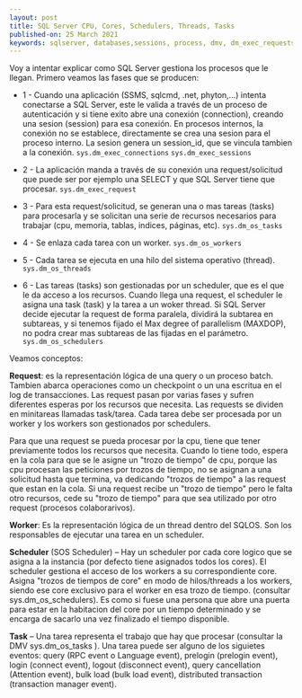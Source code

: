 ```yaml
---
layout: post
title: SQL Server CPU, Cores, Schedulers, Threads, Tasks
published-on: 25 March 2021
keywords: sqlserver, databases,sessions, process, dmv, dm_exec_requests, dm_exec_connections, dm_exec_sessions, CPU, Cores, Schedulers, Threads, Tasks 
---
```


Voy a intentar explicar como SQL Server gestiona los procesos que le llegan. Primero veamos las fases que se producen:

- 1 - Cuando una aplicación (SSMS, sqlcmd, .net, phyton,...) intenta conectarse a SQL Server, este le valida a través de un proceso de autenticación y si tiene exito abre una conexión (connection), creando una sesion (session) para esa conexión. En procesos internos, la conexión no se establece, directamente se crea una sesion para el proceso interno. La sesion genera un session_id, que se vincula tambien a la conexión.
`sys.dm_exec_connections`
`sys.dm_exec_sessions`

- 2 - La aplicación manda a través de su conexión una request/solicitud que puede ser por ejemplo una SELECT y que SQL Server tiene que procesar.
`sys.dm_exec_request`

- 3 - Para esta request/solicitud, se generan una o mas tareas (tasks) para procesarla y se solicitan una serie de recursos necesarios para trabajar (cpu, memoria, tablas, indices, páginas, etc).
`sys.dm_os_tasks`

- 4 - Se enlaza cada tarea con un worker.
`sys.dm_os_workers`

- 5 - Cada tarea se ejecuta en una hilo del sistema operativo (thread).
`sys.dm_os_threads`

- 6 - Las tareas (tasks) son gestionadas por un scheduler, que es el que le da acceso a los recursos. Cuando llega una request, el scheduler le asigna una task (task) y la tarea a un woker thread. Si SQL Server decide ejecutar la request de forma paralela, dividirá la subtarea en subtareas, y si tenemos fijado el Max degree of parallelism (MAXDOP), no podra crear mas subtareas de las fijadas en el parámetro.
`sys.dm_os_schedulers`


Veamos conceptos:

**Request**: es la representación lógica de una query o un proceso batch. Tambien abarca operaciones como un checkpoint o un una escritua en el log de transacciones.
Las request pasan por varias fases y sufren diferentes esperas por los recursos que necesita. Las requests se dividen en minitareas llamadas task/tarea. Cada tarea debe ser procesada por un worker y los workers son gestionados por schedulers.

Para que una request se pueda procesar por la cpu, tiene que tener previamente todos los recursos que necesita. Cuando lo tiene todo, espera en la cola para que se le asigne un "trozo de tiempo" de cpu, porque las cpu procesan las peticiones por trozos de tiempo, no se asignan a una solicitud hasta que termina, va dedicando "trozos de tiempo" a las request que estan en la cola. Si una request recibe un "trozo de tiempo" pero le falta otro recursos, cede su "trozo de tiempo" para que sea utilizado por otro request (procesos colaborarivos).


**Worker**: Es la representación lógica de un thread dentro del SQLOS. Son los responsables de ejecutar una tarea en un scheduler.

**Scheduler** (SOS Scheduler) – Hay un scheduler por cada core logico que se asigna a la instancia (por defecto tiene asignados todos los cores). El scheduler gestiona el acceso de los workers a su correspondiente core. Asigna "trozos de tiempos de core" en modo de hilos/threads a los workers, siendo ese core exclusivo para el worker en esa trozo de tiempo. (consultar sys.dm_os_schedulers). Es como si fuese una persona que abre una puerta para estar en la habitacion del core por un tiempo determinado y se encarga de sacarlo una vez finalizado el tiempo disponible.

**Task** – Una tarea representa el trabajo que hay que procesar (consultar la DMV sys.dm_os_tasks ). Una tarea puede ser alguno de los siguietes eventos: query (RPC event o Language event),  prelogin (prelogin event),   login (connect event),  logout  (disconnect event), query cancellation (Attention event), bulk load (bulk load event), distributed transaction (transaction manager event). 


